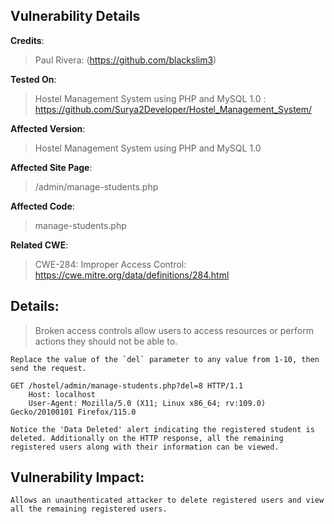 ## Vulnerability Details

**Credits**:
  > Paul Rivera: (https://github.com/blackslim3)<br/>

**Tested On**:
  > Hostel Management System using PHP and MySQL 1.0 : https://github.com/Surya2Developer/Hostel_Management_System/

**Affected Version**:
  > Hostel Management System using PHP and MySQL 1.0

**Affected Site Page**:
  > /admin/manage-students.php

**Affected Code**:
  > manage-students.php

**Related CWE**:
  > CWE-284: Improper Access Control: https://cwe.mitre.org/data/definitions/284.html

## **Details**:
  > Broken access controls allow users to access resources or perform actions they should not be able to.

    Replace the value of the `del` parameter to any value from 1-10, then send the request. 

```http
GET /hostel/admin/manage-students.php?del=8 HTTP/1.1
    Host: localhost
    User-Agent: Mozilla/5.0 (X11; Linux x86_64; rv:109.0) Gecko/20100101 Firefox/115.0
```
    Notice the 'Data Deleted' alert indicating the registered student is deleted. Additionally on the HTTP response, all the remaining registered users along with their information can be viewed.

## **Vulnerability Impact**:
    Allows an unauthenticated attacker to delete registered users and view all the remaining registered users.
    